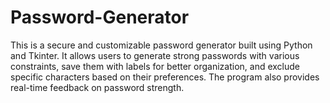 # Password-Generator
This is a secure and customizable password generator built using Python and Tkinter. It allows users to generate strong passwords with various constraints, save them with labels for better organization, and exclude specific characters based on their preferences. The program also provides real-time feedback on password strength.
